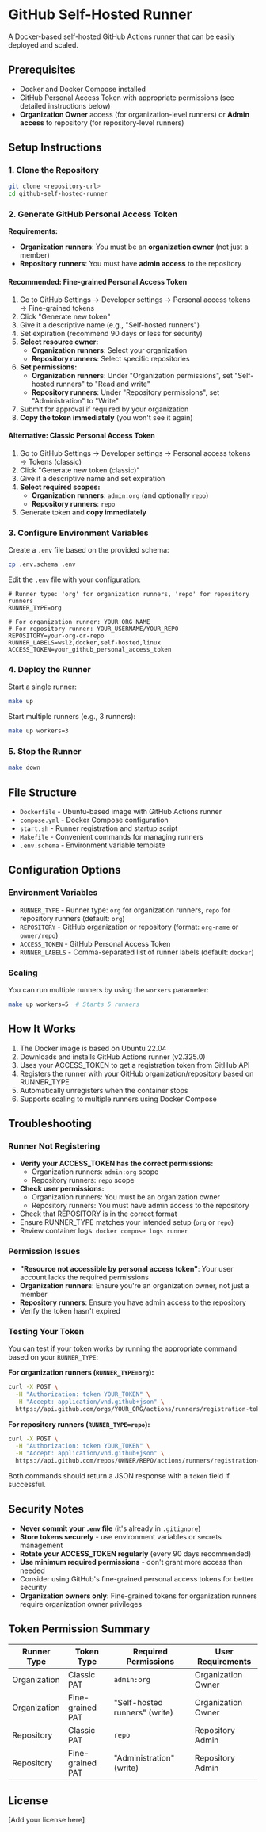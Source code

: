 # GitHub Self-Hosted Runner

A Docker-based self-hosted GitHub Actions runner that can be easily deployed and scaled.

## Prerequisites

- Docker and Docker Compose installed
- GitHub Personal Access Token with appropriate permissions (see detailed instructions below)
- **Organization Owner** access (for organization-level runners) or **Admin access** to repository (for repository-level runners)

## Setup Instructions

### 1. Clone the Repository

```bash
git clone <repository-url>
cd github-self-hosted-runner
```

### 2. Generate GitHub Personal Access Token

**Requirements:**
- **Organization runners**: You must be an **organization owner** (not just a member)
- **Repository runners**: You must have **admin access** to the repository

#### Recommended: Fine-grained Personal Access Token

1. Go to GitHub Settings → Developer settings → Personal access tokens → Fine-grained tokens
2. Click "Generate new token"
3. Give it a descriptive name (e.g., "Self-hosted runners")
4. Set expiration (recommend 90 days or less for security)
5. **Select resource owner:**
   - **Organization runners**: Select your organization
   - **Repository runners**: Select specific repositories
6. **Set permissions:**
   - **Organization runners**: Under "Organization permissions", set "Self-hosted runners" to "Read and write"
   - **Repository runners**: Under "Repository permissions", set "Administration" to "Write"
7. Submit for approval if required by your organization
8. **Copy the token immediately** (you won't see it again)

#### Alternative: Classic Personal Access Token

1. Go to GitHub Settings → Developer settings → Personal access tokens → Tokens (classic)
2. Click "Generate new token (classic)"
3. Give it a descriptive name and set expiration
4. **Select required scopes:**
   - **Organization runners**: `admin:org` (and optionally `repo`)
   - **Repository runners**: `repo`
5. Generate token and **copy immediately**

### 3. Configure Environment Variables

Create a `.env` file based on the provided schema:

```bash
cp .env.schema .env
```

Edit the `.env` file with your configuration:

```env
# Runner type: 'org' for organization runners, 'repo' for repository runners
RUNNER_TYPE=org

# For organization runner: YOUR_ORG_NAME
# For repository runner: YOUR_USERNAME/YOUR_REPO
REPOSITORY=your-org-or-repo
RUNNER_LABELS=wsl2,docker,self-hosted,linux
ACCESS_TOKEN=your_github_personal_access_token
```

### 4. Deploy the Runner

Start a single runner:
```bash
make up
```

Start multiple runners (e.g., 3 runners):
```bash
make up workers=3
```

### 5. Stop the Runner

```bash
make down
```

## File Structure

- `Dockerfile` - Ubuntu-based image with GitHub Actions runner
- `compose.yml` - Docker Compose configuration
- `start.sh` - Runner registration and startup script
- `Makefile` - Convenient commands for managing runners
- `.env.schema` - Environment variable template

## Configuration Options

### Environment Variables

- `RUNNER_TYPE` - Runner type: `org` for organization runners, `repo` for repository runners (default: `org`)
- `REPOSITORY` - GitHub organization or repository (format: `org-name` or `owner/repo`)
- `ACCESS_TOKEN` - GitHub Personal Access Token
- `RUNNER_LABELS` - Comma-separated list of runner labels (default: `docker`)

### Scaling

You can run multiple runners by using the `workers` parameter:
```bash
make up workers=5  # Starts 5 runners
```

## How It Works

1. The Docker image is based on Ubuntu 22.04
2. Downloads and installs GitHub Actions runner (v2.325.0)
3. Uses your ACCESS_TOKEN to get a registration token from GitHub API
4. Registers the runner with your GitHub organization/repository based on RUNNER_TYPE
5. Automatically unregisters when the container stops
6. Supports scaling to multiple runners using Docker Compose

## Troubleshooting

### Runner Not Registering
- **Verify your ACCESS_TOKEN has the correct permissions:**
  - Organization runners: `admin:org` scope
  - Repository runners: `repo` scope
- **Check user permissions:**
  - Organization runners: You must be an organization owner
  - Repository runners: You must have admin access to the repository
- Check that REPOSITORY is in the correct format
- Ensure RUNNER_TYPE matches your intended setup (`org` or `repo`)
- Review container logs: `docker compose logs runner`

### Permission Issues
- **"Resource not accessible by personal access token"**: Your user account lacks the required permissions
- **Organization runners**: Ensure you're an organization owner, not just a member
- **Repository runners**: Ensure you have admin access to the repository
- Verify the token hasn't expired

### Testing Your Token

You can test if your token works by running the appropriate command based on your `RUNNER_TYPE`:

**For organization runners (`RUNNER_TYPE=org`):**
```bash
curl -X POST \
  -H "Authorization: token YOUR_TOKEN" \
  -H "Accept: application/vnd.github+json" \
  https://api.github.com/orgs/YOUR_ORG/actions/runners/registration-token
```

**For repository runners (`RUNNER_TYPE=repo`):**
```bash
curl -X POST \
  -H "Authorization: token YOUR_TOKEN" \
  -H "Accept: application/vnd.github+json" \
  https://api.github.com/repos/OWNER/REPO/actions/runners/registration-token
```

Both commands should return a JSON response with a `token` field if successful.

## Security Notes

- **Never commit your `.env` file** (it's already in `.gitignore`)
- **Store tokens securely** - use environment variables or secrets management
- **Rotate your ACCESS_TOKEN regularly** (every 90 days recommended)
- **Use minimum required permissions** - don't grant more access than needed
- Consider using GitHub's fine-grained personal access tokens for better security
- **Organization owners only**: Fine-grained tokens for organization runners require organization owner privileges

## Token Permission Summary

| Runner Type  | Token Type       | Required Permissions          | User Requirements  |
| ------------ | ---------------- | ----------------------------- | ------------------ |
| Organization | Classic PAT      | `admin:org`                   | Organization Owner |
| Organization | Fine-grained PAT | "Self-hosted runners" (write) | Organization Owner |
| Repository   | Classic PAT      | `repo`                        | Repository Admin   |
| Repository   | Fine-grained PAT | "Administration" (write)      | Repository Admin   |

## License

[Add your license here]
